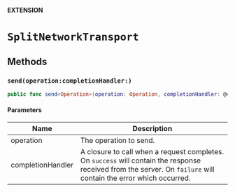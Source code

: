 **EXTENSION**

# `SplitNetworkTransport`

## Methods
### `send(operation:completionHandler:)`

```swift
public func send<Operation>(operation: Operation, completionHandler: @escaping (Result<GraphQLResponse<Operation>, Error>) -> Void) -> Cancellable
```

#### Parameters

| Name | Description |
| ---- | ----------- |
| operation | The operation to send. |
| completionHandler | A closure to call when a request completes. On `success` will contain the response received from the server. On `failure` will contain the error which occurred. |